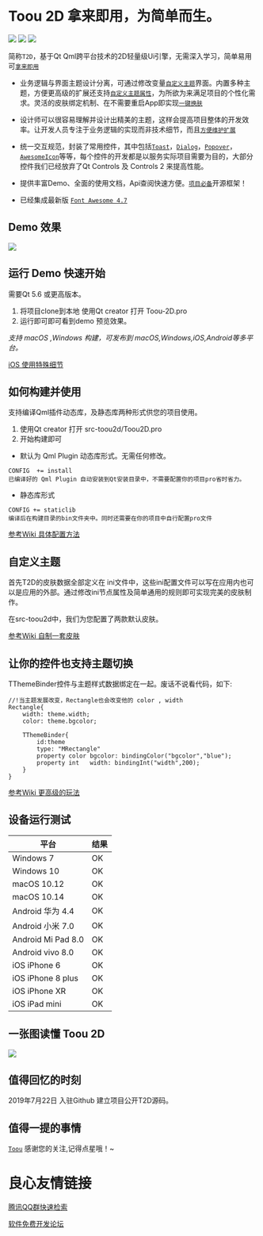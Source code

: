 # Toou 2D  拿来即用，为简单而生。

![](https://img.shields.io/badge/Version-Alpha-red) ![](https://img.shields.io/badge/Build-passing-green) ![](https://img.shields.io/badge/License-MIT-green)

简称`T2D`，基于Qt Qml跨平台技术的2D轻量级Ui引擎，无需深入学习，简单易用可[`拿来即用`](#)

* 业务逻辑与界面主题设计分离，可通过修改变量[`自定义主题`](#)界面。内置多种主题，方便更高级的扩展还支持[`自定义主题属性`](#)，为所欲为来满足项目的个性化需求。灵活的皮肤绑定机制、在不需要重启App即实现[`一键换肤`](#)

* 设计师可以很容易理解并设计出精美的主题，这样会提高项目整体的开发效率。让开发人员专注于业务逻辑的实现而非技术细节，而且[`方便维护扩展`](#)

* 统一交互规范，封装了常用控件，其中包括[`Toast`](#)，[`Dialog`](#)，[`Popover`](#)，[`AwesomeIcon`](#)等等，每个控件的开发都是以服务实际项目需要为目的，大部分控件我们已经放弃了Qt Controls 及 Controls 2 来提高性能。

* 提供丰富Demo、全面的使用文档，Api查阅快速方便。[`项目必备`](#)开源框架！

* 已经集成最新版 [`Font Awesome 4.7`](#)
   

## Demo 效果

![](http://showfl.com/t2dsample/toou2d.gif)
   

## 运行 Demo 快速开始

需要Qt 5.6 或更高版本。
1. 将项目clone到本地 使用Qt creator 打开 Toou-2D.pro
2. 运行即可即可看到demo 预览效果。

*支持 macOS ,Windows 构建，可发布到 macOS,Windows,iOS,Android等多平台。*

[iOS 使用特殊细节](#)
   

## 如何构建并使用

支持编译Qml插件动态库，及静态库两种形式供您的项目使用。
1. 使用Qt creator 打开 src-toou2d/Toou2D.pro
2. 开始构建即可

* 默认为 Qml Plugin 动态库形式。无需任何修改。

```
CONFIG  += install
已编译好的 Qml Plugin 自动安装到Qt安装目录中，不需要配置你的项目pro省时省力。
```

* 静态库形式

```
CONFIG += staticlib
编译后在构建目录的bin文件夹中。同时还需要在你的项目中自行配置pro文件
```

[参考Wiki 具体配置方法](#)
   


## 自定义主题

首先T2D的皮肤数据全部定义在 ini文件中，这些ini配置文件可以写在应用内也可以是应用的外部。通过修改ini节点属性及简单通用的规则即可实现完美的皮肤制作。

在src-toou2d中，我们为您配置了两款默认皮肤。

[参考Wiki 自制一套皮肤](#)
   

## 让你的控件也支持主题切换

TThemeBinder控件与主题样式数据绑定在一起。废话不说看代码，如下:

```
//!当主题发展改变，Rectangle也会改变他的 color , width
Rectangle{
    width: theme.width;
    color: theme.bgcolor;

    TThemeBinder{
        id:theme
        type: "MRectangle"
        property color bgcolor: bindingColor("bgcolor","blue");
        property int   width: bindingInt("width",200);
    }
}
```

[参考Wiki 更高级的玩法](#)
   

## 设备运行测试

| 平台 | 结果 |
| --- | --- |
| Windows 7 | OK |
| Windows 10 | OK |
| macOS 10.12 | OK |
| macOS 10.14 | OK |
| Android 华为 4.4| OK |
| Android 小米 7.0| OK |
| Android Mi Pad 8.0| OK |
| Android vivo 8.0| OK |
| iOS iPhone 6 | OK |
| iOS iPhone 8 plus | OK |
| iOS iPhone XR | OK |
| iOS iPad mini | OK |

   

## 一张图读懂 Toou 2D

![](http://showfl.com/t2d.png)
   

## 值得回忆的时刻

2019年7月22日 入驻Github 建立项目公开T2D源码。
   


## 值得一提的事情
[`Toou`](http://www.toou.net) 感谢您的关注,记得点星哦！~


 # 良心友情链接

[腾讯QQ群快速检索](http://u.720life.cn/s/8cf73f7c)

[软件免费开发论坛](http://u.720life.cn/s/bbb01dc0)